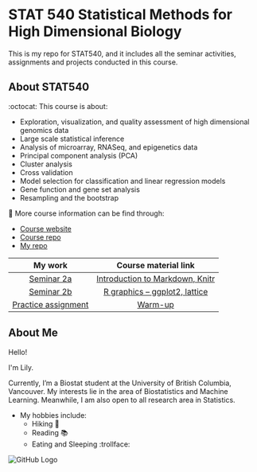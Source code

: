# STAT 540 Statistical Methods for High Dimensional Biology

This is my repo for STAT540, and it includes all the seminar activities, assignments and projects conducted in this course.

## About STAT540 

:octocat: This course is about:
- Exploration, visualization, and quality assessment of high dimensional genomics data
- Large scale statistical inference
- Analysis of microarray, RNASeq, and epigenetics data
- Principal component analysis (PCA)
- Cluster analysis
- Cross validation
- Model selection for classification and linear regression models
- Gene function and gene set analysis
- Resampling and the bootstrap

:pushpin: More course information can be find through:
- [Course website](https://stat540-ubc.github.io/index.html)
- [Course repo](https://github.com/STAT540-UBC/STAT540-UBC.github.io)
- [My repo](https://github.com/LilyYuanXia)

|My work|Course material link|
|:----------:|:-------------------:|
|[Seminar 2a](https://github.com/STAT540-UBC/zz_Xia-Lily_STAT540_2020/blob/master/seminar/seminar%202a/semi2a.md)| [Introduction to Markdown, Knitr](https://github.com/STAT540-UBC/STAT540-UBC.github.io/blob/master/seminars/seminars_winter_2020/seminar2a/sm2a_intro_to_markdown.md) |
|[Seminar 2b](https://github.com/STAT540-UBC/zz_Xia-Lily_STAT540_2020/blob/master/seminar/seminar%202b/semi2b.md)|[R graphics – ggplot2, lattice](https://github.com/STAT540-UBC/STAT540-UBC.github.io/tree/master//seminars/seminars_winter_2020/seminar2b/sm2b_intro_to_ggplot.md)|
| [Practice assignment](https://github.com/STAT540-UBC/zz_Xia-Lily_STAT540_2020/blob/master/assignment/practice_assignment.md) | [Warm-up](https://github.com/STAT540-UBC/STAT540-UBC.github.io/blob/master/homework/practice_assignment/practice_assignment.md)|


## About Me 

Hello! 

I'm Lily.

Currently, I’m a Biostat student at the University of British Columbia, Vancouver. My interests lie in the area of Biostatistics and Machine Learning. Meanwhile, I am also open to all research area in Statistics.

* My hobbies include:
  * Hiking :evergreen_tree:
  * Reading :books:
  * Eating and Sleeping :trollface:

 ![GitHub Logo]( https://encrypted-tbn0.gstatic.com/images?q=tbn:ANd9GcTxb8smt2vGVsHDKFXdKQd0KgXEj2UGTjFX3WeZ9tZem4pkAfxR)

